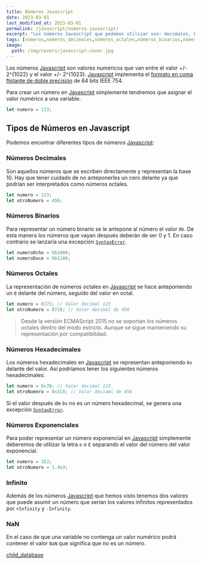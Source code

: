 ```yaml
---
title: Números Javascript
date: 2023-03-01
last_modified_at: 2023-03-01
permalink: /javascript/numeros-javascript/
excerpt: "Los números Javascript que podemos utilizar son: decimales, binarios, octales, hexadeciamles y exponenciales. Además tenemos los valores adicionales +Inifinity, -Infinity y NaN."
tags: [números,números_decimales,números_octales,números_binarios,números_hexadecimales,números_exponenciales,nan,infinity]
image:
  path: /img/covers/javascript-cover.jpg
---
```


Los números [Javascript](https://www.manualweb.net/javascript/) son valores numéricos que van entre el valor +/- 2^{1022} y el valor +/- 2^{1023}.  [Javascript](https://www.manualweb.net/javascript/) implementa el [formato en coma flotante de doble precisión](https://es.wikipedia.org/wiki/Formato_en_coma_flotante_de_doble_precisi%C3%B3n) de 64 bits IEEE 754.


Para crear un número en [Javascript](https://www.manualweb.net/javascript/) simplemente tendremos que asignar el valor numérico a una variable.


```javascript
let numero = 123;
```


## Tipos de Números en Javascript


Podemos encontrar diferentes tipos de números [Javascript](https://www.manualweb.net/javascript/):


### Números Decimales


Son aquellos números que se escriben directamente y representan la base 10. Hay que tener cuidado de no anteponerles un cero delante ya que podrían ser interpretados como números octales.


```javascript
let numero = 123;
let otroNumero = 456;
```


### Números Binarios


Para representar un número binario se le antepone al número el valor `0b`. De esta manera los números que vayan después deberán de ser 0 y 1. En caso contrario se lanzaría una excepción [`SyntaxError`](https://www.w3api.com/Javascript/SyntaxError/).


```javascript
let numeroOcho = 0b1000;
let numeroDoce = 0b1100;
```


### Números Octales


La representación de números octales en [Javascript](https://www.manualweb.net/javascript/) se hace anteponiendo un `0` delante del número, seguido del valor en octal.


```javascript
let numero = 0173; // Valor decimal 123
let otroNumero = 0710; // Valor decimal de 456
```


> Desde la versión ECMAScript 2015 no se soportan los números octales dentro del modo estricto. Aunque se sigue manteniendo su representación por compatibilidad.


### Números Hexadecimales


Los números hexadecimales en [Javascript](https://www.manualweb.net/javascript/) se representan anteponiendo `0x` delante del valor. Así podríamos tener los siguientes números hexadecimales:


```javascript
let numero = 0x7B; // Valor decimal 123
let otroNumero = 0x1C8; // Valor deciaml de 456
```


Si el valor después de `0x` no es un número hexadecimal, se genera una excepción [`SyntaxError`](https://www.w3api.com/Javascript/SyntaxError/).


### Números Exponenciales


Para poder representar un número exponencial en [Javascript](https://www.manualweb.net/javascript/) simplemente deberemos de utilizar la letra `e` o `E` separando el valor del número del valor exponencial.


```javascript
let numero = 1E2;
let otroNumero = 1.4e3;
```


### Infinito


Además de los números [Javascript](https://www.manualweb.net/javascript/) que hemos visto tenemos dos valores que puede asumir un número que serían los valores infinitos representados por `+Infinity` y `-Infinity`.


### NaN


En el caso de que una variable no contenga un valor numérico podrá contener el valor `NaN` que significa que no es un número.


[child_database](d15f9ca2-e7ae-44d6-9355-c8a2f3c343f1)

